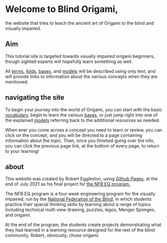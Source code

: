 # Welcome to Blind Origami, 
the website that tries to teach the ancient art of Origami to the blind and visually impaired.

## Aim

This tutorial site is targeted towards visually impaired origami beginners, though sighted experts will hopefully learn something as well.

All [terms](vocab.md), [folds](folds.md), [bases](bases.md), and [models](models.md) will be described using only text, and will provide links to information about the various concepts when they are mentioned.


## navigating the site

To begin your journey into the world of Origami, you can start with the basic [vocabulary](vocab.md), begin to learn the various [bases](bases.md), or just jump right into one of the explained [models](models.md) referring back to the additional resources as needed. 

When ever you come across a concept you need to learn or review, you can click on the concept, and you will be directed to a page containing information about the topic.
Then, once you finished going over the info, you can click the previous page link, at the bottom of every page, to return to your learning!


## about

This website was created by Robert Eggleston, using [Github Pages](https://pages.github.com/), at the end of July 2021 as his final project for [the NFB EQ program.](https://nfb.org/programs-services/national-center-blind-youth-science/nfb-eq)

The NFB EQ program is a four week engineering program for the visually impaired, run by the [National Federation of the Blind](https://nfb.org/), in which students practice their spacial thinking skills by learning about a range of topics including technical multi view drawing, puzzles, legos, Menger Sponges, and origami. 

At the end of the program, the students create projects demonstrating what they had learned in a learning resource designed for the rest of the blind community, Robert, obviously, chose origami.

